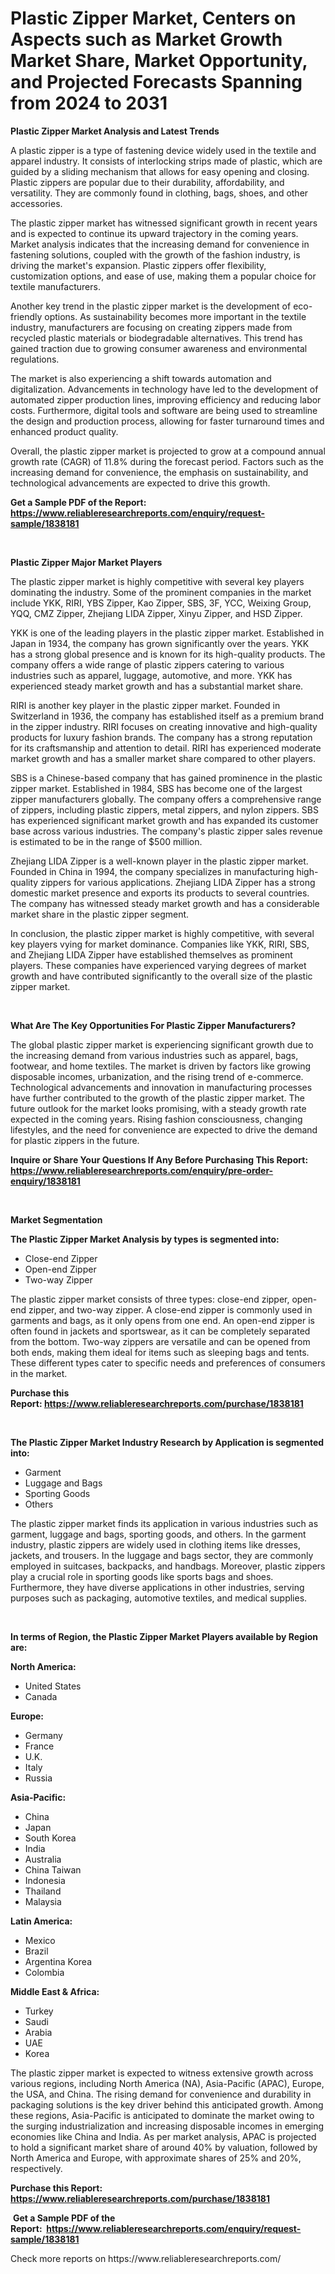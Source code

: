 <p><h1>Plastic Zipper Market, Centers on Aspects such as Market Growth Market Share, Market Opportunity, and Projected Forecasts Spanning from 2024 to 2031</h1></p><p><strong>Plastic Zipper Market Analysis and Latest Trends</strong></p>
<p><p>A plastic zipper is a type of fastening device widely used in the textile and apparel industry. It consists of interlocking strips made of plastic, which are guided by a sliding mechanism that allows for easy opening and closing. Plastic zippers are popular due to their durability, affordability, and versatility. They are commonly found in clothing, bags, shoes, and other accessories.</p><p>The plastic zipper market has witnessed significant growth in recent years and is expected to continue its upward trajectory in the coming years. Market analysis indicates that the increasing demand for convenience in fastening solutions, coupled with the growth of the fashion industry, is driving the market's expansion. Plastic zippers offer flexibility, customization options, and ease of use, making them a popular choice for textile manufacturers.</p><p>Another key trend in the plastic zipper market is the development of eco-friendly options. As sustainability becomes more important in the textile industry, manufacturers are focusing on creating zippers made from recycled plastic materials or biodegradable alternatives. This trend has gained traction due to growing consumer awareness and environmental regulations.</p><p>The market is also experiencing a shift towards automation and digitalization. Advancements in technology have led to the development of automated zipper production lines, improving efficiency and reducing labor costs. Furthermore, digital tools and software are being used to streamline the design and production process, allowing for faster turnaround times and enhanced product quality.</p><p>Overall, the plastic zipper market is projected to grow at a compound annual growth rate (CAGR) of 11.8% during the forecast period. Factors such as the increasing demand for convenience, the emphasis on sustainability, and technological advancements are expected to drive this growth.</p></p>
<p><strong>Get a Sample PDF of the Report:&nbsp; <a href="https://www.reliableresearchreports.com/enquiry/request-sample/1838181">https://www.reliableresearchreports.com/enquiry/request-sample/1838181</a></strong></p>
<p>&nbsp;</p>
<p><strong>Plastic Zipper Major Market Players</strong></p>
<p><p>The plastic zipper market is highly competitive with several key players dominating the industry. Some of the prominent companies in the market include YKK, RIRI, YBS Zipper, Kao Zipper, SBS, 3F, YCC, Weixing Group, YQQ, CMZ Zipper, Zhejiang LIDA Zipper, Xinyu Zipper, and HSD Zipper.</p><p>YKK is one of the leading players in the plastic zipper market. Established in Japan in 1934, the company has grown significantly over the years. YKK has a strong global presence and is known for its high-quality products. The company offers a wide range of plastic zippers catering to various industries such as apparel, luggage, automotive, and more. YKK has experienced steady market growth and has a substantial market share.</p><p>RIRI is another key player in the plastic zipper market. Founded in Switzerland in 1936, the company has established itself as a premium brand in the zipper industry. RIRI focuses on creating innovative and high-quality products for luxury fashion brands. The company has a strong reputation for its craftsmanship and attention to detail. RIRI has experienced moderate market growth and has a smaller market share compared to other players.</p><p>SBS is a Chinese-based company that has gained prominence in the plastic zipper market. Established in 1984, SBS has become one of the largest zipper manufacturers globally. The company offers a comprehensive range of zippers, including plastic zippers, metal zippers, and nylon zippers. SBS has experienced significant market growth and has expanded its customer base across various industries. The company's plastic zipper sales revenue is estimated to be in the range of $500 million.</p><p>Zhejiang LIDA Zipper is a well-known player in the plastic zipper market. Founded in China in 1994, the company specializes in manufacturing high-quality zippers for various applications. Zhejiang LIDA Zipper has a strong domestic market presence and exports its products to several countries. The company has witnessed steady market growth and has a considerable market share in the plastic zipper segment.</p><p>In conclusion, the plastic zipper market is highly competitive, with several key players vying for market dominance. Companies like YKK, RIRI, SBS, and Zhejiang LIDA Zipper have established themselves as prominent players. These companies have experienced varying degrees of market growth and have contributed significantly to the overall size of the plastic zipper market.</p></p>
<p>&nbsp;</p>
<p><strong>What Are The Key Opportunities For Plastic Zipper Manufacturers?</strong></p>
<p><p>The global plastic zipper market is experiencing significant growth due to the increasing demand from various industries such as apparel, bags, footwear, and home textiles. The market is driven by factors like growing disposable incomes, urbanization, and the rising trend of e-commerce. Technological advancements and innovation in manufacturing processes have further contributed to the growth of the plastic zipper market. The future outlook for the market looks promising, with a steady growth rate expected in the coming years. Rising fashion consciousness, changing lifestyles, and the need for convenience are expected to drive the demand for plastic zippers in the future.</p></p>
<p><strong>Inquire or Share Your Questions If Any Before Purchasing This Report: <a href="https://www.reliableresearchreports.com/enquiry/pre-order-enquiry/1838181">https://www.reliableresearchreports.com/enquiry/pre-order-enquiry/1838181</a></strong></p>
<p>&nbsp;</p>
<p><strong>Market Segmentation</strong></p>
<p><strong>The Plastic Zipper Market Analysis by types is segmented into:</strong></p>
<p><ul><li>Close-end Zipper</li><li>Open-end Zipper</li><li>Two-way Zipper</li></ul></p>
<p><p>The plastic zipper market consists of three types: close-end zipper, open-end zipper, and two-way zipper. A close-end zipper is commonly used in garments and bags, as it only opens from one end. An open-end zipper is often found in jackets and sportswear, as it can be completely separated from the bottom. Two-way zippers are versatile and can be opened from both ends, making them ideal for items such as sleeping bags and tents. These different types cater to specific needs and preferences of consumers in the market.</p></p>
<p><strong>Purchase this Report:&nbsp;<a href="https://www.reliableresearchreports.com/purchase/1838181">https://www.reliableresearchreports.com/purchase/1838181</a></strong></p>
<p>&nbsp;</p>
<p><strong>The Plastic Zipper Market Industry Research by Application is segmented into:</strong></p>
<p><ul><li>Garment</li><li>Luggage and Bags</li><li>Sporting Goods</li><li>Others</li></ul></p>
<p><p>The plastic zipper market finds its application in various industries such as garment, luggage and bags, sporting goods, and others. In the garment industry, plastic zippers are widely used in clothing items like dresses, jackets, and trousers. In the luggage and bags sector, they are commonly employed in suitcases, backpacks, and handbags. Moreover, plastic zippers play a crucial role in sporting goods like sports bags and shoes. Furthermore, they have diverse applications in other industries, serving purposes such as packaging, automotive textiles, and medical supplies.</p></p>
<p>&nbsp;</p>
<p><strong>In terms of Region, the Plastic Zipper Market Players available by Region are:</strong></p>
<p>
    <p> <strong> North America: </strong>
        <ul>
            <li>United States</li>
            <li>Canada</li>
        </ul>
        </p> 
    <p> <strong> Europe: </strong>
        <ul>
            <li>Germany</li>
            <li>France</li>
            <li>U.K.</li>
            <li>Italy</li>
            <li>Russia</li>
        </ul>
        </p> 
    <p> <strong> Asia-Pacific: </strong>
        <ul>
            <li>China</li>
            <li>Japan</li>
            <li>South Korea</li>
            <li>India</li>
            <li>Australia</li>
            <li>China Taiwan</li>
            <li>Indonesia</li>
            <li>Thailand</li>
            <li>Malaysia</li>
        </ul>
        </p> 
    <p> <strong> Latin America: </strong>
        <ul>
            <li>Mexico</li>
            <li>Brazil</li>
            <li>Argentina Korea</li>
            <li>Colombia</li>
        </ul>
        </p> 
    <p> <strong> Middle East & Africa: </strong>
        <ul>
            <li>Turkey</li>
            <li>Saudi</li>
            <li>Arabia</li>
            <li>UAE</li>
            <li>Korea</li>
        </ul>
    </p>
    </p>
<p><p>The plastic zipper market is expected to witness extensive growth across various regions, including North America (NA), Asia-Pacific (APAC), Europe, the USA, and China. The rising demand for convenience and durability in packaging solutions is the key driver behind this anticipated growth. Among these regions, Asia-Pacific is anticipated to dominate the market owing to the surging industrialization and increasing disposable incomes in emerging economies like China and India. As per market analysis, APAC is projected to hold a significant market share of around 40% by valuation, followed by North America and Europe, with approximate shares of 25% and 20%, respectively.</p></p>
<p><strong>Purchase this Report: <a href="https://www.reliableresearchreports.com/purchase/1838181">https://www.reliableresearchreports.com/purchase/1838181</a></strong></p>
<p>&nbsp;<strong>Get a Sample PDF of the Report:&nbsp;&nbsp;<a href="https://www.reliableresearchreports.com/enquiry/request-sample/1838181">https://www.reliableresearchreports.com/enquiry/request-sample/1838181</a></strong></p>
<p><strong></strong></p>
<p>Check more reports on https://www.reliableresearchreports.com/</p>